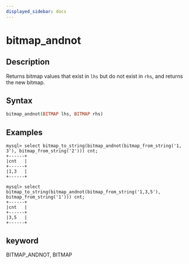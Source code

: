 ```yaml
---
displayed_sidebar: docs
---
```


# bitmap_andnot

## Description

Returns bitmap values that exist in `lhs` but do not exist in `rhs`, and returns the new bitmap.

## Syntax

```Haskell
bitmap_andnot(BITMAP lhs, BITMAP rhs)
```

## Examples

```plain text
mysql> select bitmap_to_string(bitmap_andnot(bitmap_from_string('1, 3'), bitmap_from_string('2'))) cnt;
+------+
|cnt   |
+------+
|1,3   |
+------+

mysql> select bitmap_to_string(bitmap_andnot(bitmap_from_string('1,3,5'), bitmap_from_string('1'))) cnt;
+------+
|cnt   |
+------+
|3,5   |
+------+
```

## keyword

BITMAP_ANDNOT, BITMAP
